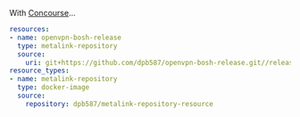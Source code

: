 With [Concourse](https://concourse-ci.org/pipelines.html)...

```yaml
resources:
- name: openvpn-bosh-release
  type: metalink-repository
  source:
    uri: git+https://github.com/dpb587/openvpn-bosh-release.git//release/stable#artifacts
resource_types:
- name: metalink-repository
  type: docker-image
  source:
    repository: dpb587/metalink-repository-resource
```
